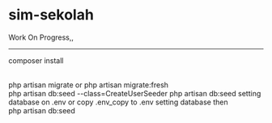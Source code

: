 # sim-sekolah

Work On Progress,,
<hr>

composer install

<br>
php artisan migrate
or
php artisan migrate:fresh

<br>
php artisan db:seed --class=CreateUserSeeder 
php artisan db:seed
setting database on .env
or
copy .env_copy to .env 
setting database then

<br>
php artisan db:seed
